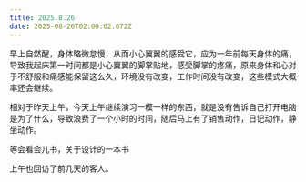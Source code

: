 ```yaml
---
title: 2025.8.26
date: 2025-08-26T02:00:02.672Z
---
```


早上自然醒，身体略微怠慢，从而小心翼翼的感受它，应为一年前每天身体的痛，导致我起床第一时间都是小心翼翼的脚掌贴地，感受脚掌的疼痛，原来身体和心对于不舒服和痛感能保留这么久，环境没有改变，工作时间没有改变，这些模式大概率还会继续。

相对于昨天上午，今天上午继续演习一模一样的东西，就是没有告诉自己打开电脑是为了什么，导致浪费了一个小时的时间，随后马上有了销售动作，日记动作，静坐动作。

等会看会儿书，关于设计的一本书

上午也回访了前几天的客人。

